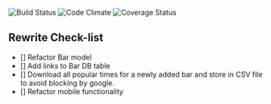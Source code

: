 ![Build Status](https://codeship.com/projects/739c27a0-9d30-0133-8551-4a8fb09a0dfa/status?branch=master)
![Code Climate](https://codeclimate.com/github/tobara/barhopper.png)
![Coverage Status](https://coveralls.io/repos/tobara/barhopper/badge.png)

## Rewrite Check-list
* [] Refactor Bar model
* [] Add links to Bar DB table
* [] Download all popular times for a newly added bar and store in CSV file to avoid blocking by google.
* [] Refactor mobile functionality
